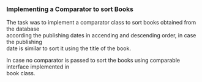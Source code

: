 ### Implementing a Comparator to sort Books

The task was to implement a comparator class to sort books obtained from the database    
according the publishing dates in accending and descending order, in case the publishing    
date is similar to sort it using the title of the book.   

In case no comparator is passed to sort the books using comparable interface implemented in  
book class.  
